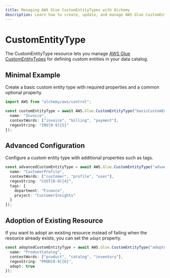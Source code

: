 ```yaml
---
title: Managing AWS Glue CustomEntityTypes with Alchemy
description: Learn how to create, update, and manage AWS Glue CustomEntityTypes using Alchemy Cloud Control.
---
```


# CustomEntityType

The CustomEntityType resource lets you manage [AWS Glue CustomEntityTypes](https://docs.aws.amazon.com/glue/latest/userguide/) for defining custom entities in your data catalog.

## Minimal Example

Create a basic custom entity type with required properties and a common optional property.

```ts
import AWS from "alchemy/aws/control";

const customEntityType = await AWS.Glue.CustomEntityType("basicCustomEntity", {
  name: "Invoice",
  contextWords: ["invoice", "billing", "payment"],
  regexString: "INV[0-9]{5}"
});
```

## Advanced Configuration

Configure a custom entity type with additional properties such as tags.

```ts
const advancedCustomEntityType = await AWS.Glue.CustomEntityType("advancedCustomEntity", {
  name: "CustomerProfile",
  contextWords: ["customer", "profile", "user"],
  regexString: "CUST[0-9]{4}",
  tags: {
    department: "Finance",
    project: "CustomerInsights"
  }
});
```

## Adoption of Existing Resource

If you want to adopt an existing resource instead of failing when the resource already exists, you can set the `adopt` property.

```ts
const adoptedCustomEntityType = await AWS.Glue.CustomEntityType("adoptedCustomEntity", {
  name: "ProductCatalog",
  contextWords: ["product", "catalog", "inventory"],
  regexString: "PROD[0-9]{6}",
  adopt: true
});
```